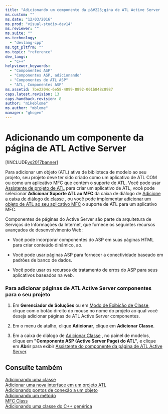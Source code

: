 ```yaml
---
title: "Adicionando um componente da p&#225;gina de ATL Active Server | Microsoft Docs"
ms.custom: ""
ms.date: "12/03/2016"
ms.prod: "visual-studio-dev14"
ms.reviewer: ""
ms.suite: ""
ms.technology: 
  - "devlang-cpp"
ms.tgt_pltfrm: ""
ms.topic: "reference"
dev_langs: 
  - "C++"
helpviewer_keywords: 
  - "Componentes ASP"
  - "Componentes ASP, adicionando"
  - "Componentes de ATL ASP"
  - "ATL, Componentes ASP"
ms.assetid: 7be2204c-6e58-4099-8892-001b848c8987
caps.latest.revision: 13
caps.handback.revision: 8
author: "mikeblome"
ms.author: "mblome"
manager: "ghogen"
---
```

# Adicionando um componente da p&#225;gina de ATL Active Server
[!INCLUDE[vs2017banner](../../assembler/inline/includes/vs2017banner.md)]

Para adicionar um objeto \(ATL\) ativa de biblioteca de modelo ao seu projeto, seu projeto deve ter sido criado como um aplicativo de ATL COM ou como um aplicativo MFC que contém o suporte de ATL.  Você pode usar [Assistente de projeto de ATL](../Topic/ATL%20Project%20Wizard.md) para criar um aplicativo de ATL, você pode selecionar **Adicionar Suporte ATL ao MFC** da caixa de diálogo de [Adicione a caixa de diálogo de classe](../../ide/add-class-dialog-box.md) , ou você pode implementar [adicionar um objeto de ATL ao seu aplicativo MFC](../../mfc/reference/adding-atl-support-to-your-mfc-project.md) o suporte de ATL para um aplicativo MFC.  
  
 Componentes de páginas do Active Server são parte da arquitetura de Serviços de Informações da Internet, que fornece os seguintes recursos avançados de desenvolvimento Web:  
  
-   Você pode incorporar componentes do ASP em suas páginas HTML para criar conteúdo dinâmico, ao.  
  
-   Você pode usar páginas ASP para fornecer a conectividade baseado em padrões de banco de dados.  
  
-   Você pode usar os recursos de tratamento de erros do ASP para seus aplicativos baseados na web.  
  
### Para adicionar páginas de ATL Active Server componentes para o seu projeto  
  
1.  Em **Gerenciador de Soluções** ou em [Modo de Exibição de Classe](http://msdn.microsoft.com/pt-br/8d7430a9-3e33-454c-a9e1-a85e3d2db925), clique com o botão direito do mouse no nome do projeto ao qual você deseja adicionar páginas de ATL Active Server componentes.  
  
2.  Em o menu de atalho, clique **Adicionar**, clique em **Adicionar Classe**.  
  
3.  Em a caixa de diálogo de [Adicionar Classe](../../ide/add-class-dialog-box.md) , no painel de modelos, clique em **"Componente ASP \(Active Server Page\) do ATL"**, e clique em **Abrir** para exibir [Assistente do componente da página de ATL Active Server](../../atl/reference/atl-active-server-page-component-wizard.md).  
  
## Consulte também  
 [Adicionando uma classe](../Topic/Adding%20a%20Class%20\(Visual%20C++\).md)   
 [Adicionar uma nova interface em um projeto ATL](../Topic/Adding%20a%20New%20Interface%20in%20an%20ATL%20Project.md)   
 [Adicionando pontos de conexão a um objeto](../../atl/adding-connection-points-to-an-object.md)   
 [Adicionando um método](../../ide/adding-a-method-visual-cpp.md)   
 [MFC Class](../../mfc/reference/adding-an-mfc-class.md)   
 [Adicionando uma classe do C\+\+ genérica](../../ide/adding-a-generic-cpp-class.md)